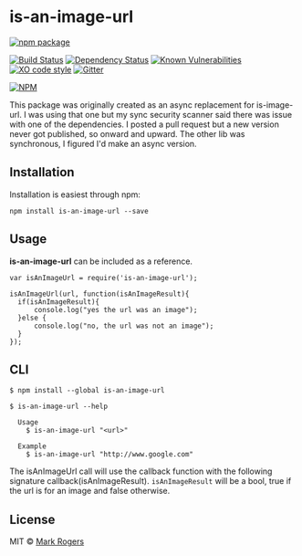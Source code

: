 # is-an-image-url
[![npm package](https://nodei.co/npm/is-an-image-url.png?downloads=true&downloadRank=true&stars=true)](https://nodei.co/npm/is-an-image-url/)

[![Build Status](https://img.shields.io/travis/m4bwav/is-an-image-url/master.svg)](https://travis-ci.org/m4bwav/is-an-image-url)
[![Dependency Status](https://img.shields.io/david/m4bwav/is-an-image-url.svg)](https://david-dm.org/m4bwav/is-an-image-url)
[![Known Vulnerabilities](https://snyk.io/test/npm/is-an-image-url/badge.svg?style=flat-square)](https://snyk.io/test/npm/is-an-image-url)
[![XO code style](https://img.shields.io/badge/code_style-XO-5ed9c7.svg)](https://github.com/sindresorhus/xo)
[![Gitter](https://badges.gitter.im/m4bwav/is-an-image-url.svg)](https://gitter.im/m4bwav/is-an-image-url?utm_source=badge&utm_medium=badge&utm_campaign=pr-badge)  
  
[![NPM](https://nodei.co/npm-dl/is-an-image-url.png?months=3)](https://nodei.co/npm/is-an-image-url/)

This package was originally created as an async replacement for is-image-url.  I was using that one but my sync security scanner said there was issue with one of the dependencies.  I posted a pull request but a new version never got published, so onward and upward.  The other lib was synchronous, I figured I'd make an async version.


## Installation

Installation is easiest through npm:

`npm install is-an-image-url --save`


## Usage

**is-an-image-url** can be included as a reference.

```
var isAnImageUrl = require('is-an-image-url');

isAnImageUrl(url, function(isAnImageResult){
  if(isAnImageResult){
      console.log("yes the url was an image");
  }else {
      console.log("no, the url was not an image");
  }
});
```

## CLI

```
$ npm install --global is-an-image-url
```

```
$ is-an-image-url --help

  Usage
    $ is-an-image-url "<url>"

  Example
    $ is-an-image-url "http://www.google.com"
```

The isAnImageUrl call will use the callback function with the following signature callback(isAnImageResult).
`isAnImageResult` will be a bool, true if the url is for an image and false otherwise.
## License

MIT © [Mark Rogers](http://www.markdavidrogers.com)